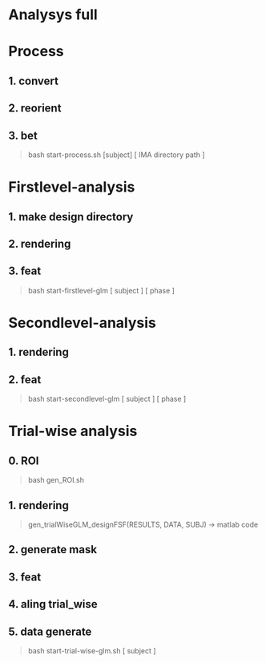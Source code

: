# Analysys full


# Process
## 1. convert
## 2. reorient
## 3. bet
> bash start-process.sh [subject] [ IMA directory path ]

# Firstlevel-analysis
## 1. make design directory
## 2. rendering
## 3. feat
> bash start-firstlevel-glm [ subject ] [ phase ] 

# Secondlevel-analysis
## 1. rendering
## 2. feat
> bash start-secondlevel-glm [ subject  ] [ phase ]

# Trial-wise analysis
## 0. ROI
> bash gen_ROI.sh
## 1. rendering
> gen_trialWiseGLM_designFSF(RESULTS, DATA, SUBJ) -> matlab code
## 2. generate mask
## 3. feat
## 4. aling trial_wise
## 5. data generate
> bash start-trial-wise-glm.sh [ subject ]
